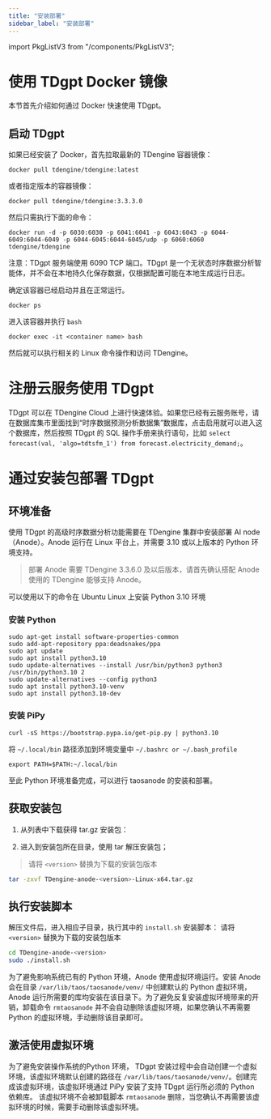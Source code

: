 ```yaml
---
title: "安装部署"
sidebar_label: "安装部署"
---
```


import PkgListV3 from "/components/PkgListV3";


# 使用 TDgpt Docker 镜像

本节首先介绍如何通过 Docker 快速使用 TDgpt。

## 启动 TDgpt

如果已经安装了 Docker，首先拉取最新的 TDengine 容器镜像：

```shell
docker pull tdengine/tdengine:latest
```

或者指定版本的容器镜像：

```shell
docker pull tdengine/tdengine:3.3.3.0
```

然后只需执行下面的命令：

```shell
docker run -d -p 6030:6030 -p 6041:6041 -p 6043:6043 -p 6044-6049:6044-6049 -p 6044-6045:6044-6045/udp -p 6060:6060 tdengine/tdengine
```

注意：TDgpt 服务端使用  6090 TCP 端口。TDgpt 是一个无状态时序数据分析智能体，并不会在本地持久化保存数据，仅根据配置可能在本地生成运行日志。

确定该容器已经启动并且在正常运行。

```shell
docker ps
```

进入该容器并执行 `bash`

```shell
docker exec -it <container name> bash
```

然后就可以执行相关的 Linux 命令操作和访问 TDengine。


# 注册云服务使用 TDgpt

TDgpt 可以在 TDengine Cloud 上进行快速体验。如果您已经有云服务账号，请在数据库集市里面找到“时序数据预测分析数据集”数据库，点击启用就可以进入这个数据库，然后按照 TDgpt 的 SQL 操作手册来执行语句，比如 `select forecast(val, 'algo=tdtsfm_1') from forecast.electricity_demand;`。

# 通过安装包部署 TDgpt

## 环境准备

使用 TDgpt 的高级时序数据分析功能需要在 TDengine 集群中安装部署 AI node（Anode）。Anode 运行在 Linux 平台上，并需要 3.10 或以上版本的 Python 环境支持。
> 部署 Anode 需要 TDengine 3.3.6.0 及以后版本，请首先确认搭配 Anode 使用的 TDengine 能够支持 Anode。

可以使用以下的命令在 Ubuntu Linux 上安装 Python 3.10 环境

### 安装 Python

```shell
sudo apt-get install software-properties-common
sudo add-apt-repository ppa:deadsnakes/ppa
sudo apt update
sudo apt install python3.10
sudo update-alternatives --install /usr/bin/python3 python3 /usr/bin/python3.10 2
sudo update-alternatives --config python3
sudo apt install python3.10-venv
sudo apt install python3.10-dev
```

### 安装 PiPy

```shell
curl -sS https://bootstrap.pypa.io/get-pip.py | python3.10
```

将 `~/.local/bin` 路径添加到环境变量中 `~/.bashrc or ~/.bash_profile`
```shell
export PATH=$PATH:~/.local/bin
```
至此 Python 环境准备完成，可以进行 taosanode 的安装和部署。

## 获取安装包
1. 从列表中下载获得 tar.gz 安装包：

   <PkgListV3 type={9}/>

2. 进入到安装包所在目录，使用 tar 解压安装包；
> 请将 `<version>` 替换为下载的安装包版本

```bash
tar -zxvf TDengine-anode-<version>-Linux-x64.tar.gz
```

## 执行安装脚本

解压文件后，进入相应子目录，执行其中的 `install.sh` 安装脚本：
请将 `<version>` 替换为下载的安装包版本

```bash
cd TDengine-anode-<version>
sudo ./install.sh
```

为了避免影响系统已有的 Python 环境，Anode 使用虚拟环境运行。安装 Anode 会在目录 `/var/lib/taos/taosanode/venv/` 中创建默认的 Python 虚拟环境，Anode 运行所需要的库均安装在该目录下。为了避免反复安装虚拟环境带来的开销，卸载命令 `rmtaosanode` 并不会自动删除该虚拟环境，如果您确认不再需要 Python 的虚拟环境，手动删除该目录即可。

## 激活使用虚拟环境

为了避免安装操作系统的Python 环境， TDgpt 安装过程中会自动创建一个虚拟环境，该虚拟环境默认创建的路径在 `/var/lib/taos/taosanode/venv/`。创建完成该虚拟环境，该虚拟环境通过 PiPy 安装了支持 TDgpt 运行所必须的 Python 依赖库。
该虚拟环境不会被卸载脚本 `rmtaosanode` 删除，当您确认不再需要该虚拟环境的时候，需要手动删除该虚拟环境。
